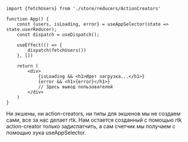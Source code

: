 ```tsx
import {fetchUsers} from './store/reducers/ActionCreators'

function App() {
	const {users, isLoading, error} = useAppSelector(state => state.userReducer);
	const dispatch = useDispatch();

	useEffect(() => {
		dispatch(fetchUsers())
	}, [])
	
	return (
		<div>
			{isLoading && <h1>Идет загрузка...</h1>}
			{error && <h1>{error}</h1>}
			// Здесь вывод пользователей
		</div>
	)
}
```
Ни экшены, ни action-creators, ни типы для экшенов мы не создаем сами, все за нас делает rtk. Нам остается созданный с помощью rtk action-creator только задиспатчить, а сам счетчик мы получаем с помощью хука useAppSelector.


